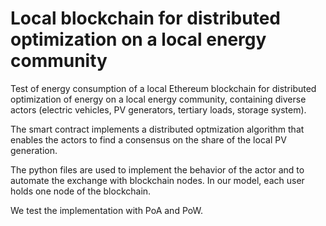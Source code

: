 # Local blockchain for distributed optimization on a local energy community

Test of energy consumption of a local Ethereum blockchain for distributed optimization of energy on a local energy community, containing diverse actors (electric vehicles, PV generators, tertiary loads, storage system).

The smart contract implements a distributed optmization algorithm that enables the actors to find a consensus on the share of the local PV generation. 

The python files are used to implement the behavior of the actor and to automate the exchange with blockchain nodes. In our model, each user holds one node of the blockchain.

We test the implementation with PoA and PoW. 

